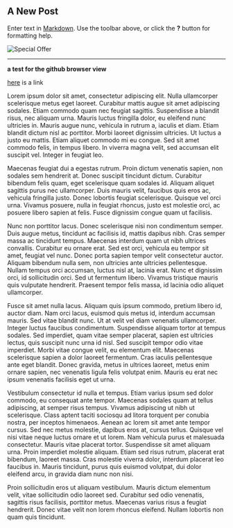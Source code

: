 ## A New Post

Enter text in [Markdown](http://daringfireball.net/projects/markdown/). Use the toolbar above, or click the **?** button for formatting help.

![Special Offer](//545.jpg)

---

__a test for the github browser view__

[here](http://www.apple.com "Apple") is a link

Lorem ipsum dolor sit amet, consectetur adipiscing elit. Nulla ullamcorper scelerisque metus eget laoreet. Curabitur mattis augue sit amet adipiscing sodales. Etiam commodo quam nec feugiat sagittis. Suspendisse a blandit risus, nec aliquam urna. Mauris luctus fringilla dolor, eu eleifend nunc ultricies in. Mauris augue nunc, vehicula in rutrum a, iaculis et diam. Etiam blandit dictum nisl ac porttitor. Morbi laoreet dignissim ultricies. Ut luctus a justo eu mattis. Etiam aliquet commodo mi eu congue. Sed sit amet commodo felis, in tempus libero. In viverra magna velit, sed accumsan elit suscipit vel. Integer in feugiat leo.

Maecenas feugiat dui a egestas rutrum. Proin dictum venenatis sapien, non sodales sem hendrerit at. Donec suscipit tincidunt dictum. Curabitur bibendum felis quam, eget scelerisque quam sodales id. Aliquam aliquet sagittis purus nec ullamcorper. Duis mauris velit, faucibus quis eros ac, vehicula fringilla justo. Donec lobortis feugiat scelerisque. Quisque vel orci urna. Vivamus posuere, nulla in feugiat rhoncus, justo est molestie orci, ac posuere libero sapien at felis. Fusce dignissim congue quam ut facilisis.

Nunc non porttitor lacus. Donec scelerisque nisi non condimentum semper. Duis augue metus, tincidunt ac facilisis id, mattis dapibus nibh. Cras semper massa ac tincidunt tempus. Maecenas interdum quam ut nibh ultrices convallis. Curabitur eu ornare erat. Sed est orci, vehicula eu tempor sit amet, feugiat vel nunc. Donec porta sapien tempor velit consectetur auctor. Aliquam bibendum nulla sem, non ultricies ante ultricies pellentesque. Nullam tempus orci accumsan, luctus nisl at, lacinia erat. Nunc et dignissim orci, id sollicitudin orci. Sed ut fermentum libero. Vivamus tristique mauris quis vulputate hendrerit. Praesent tempor felis massa, id lacinia odio aliquet ullamcorper.

Fusce sit amet nulla lacus. Aliquam quis ipsum commodo, pretium libero id, auctor diam. Nam orci lacus, euismod quis metus id, interdum accumsan mauris. Sed vitae blandit nunc. Ut at velit vel diam venenatis ullamcorper. Integer luctus faucibus condimentum. Suspendisse aliquam tortor at tempus sodales. Sed imperdiet, quam vitae semper placerat, sapien est ultricies lectus, quis suscipit nunc urna id nisl. Sed suscipit tempor odio vitae imperdiet. Morbi vitae congue velit, eu elementum elit. Maecenas scelerisque sapien a dolor laoreet fermentum. Cras iaculis pellentesque ante eget blandit. Donec gravida, metus in ultrices laoreet, metus enim ornare sapien, nec venenatis ligula felis volutpat enim. Mauris eu erat nec ipsum venenatis facilisis eget ut urna.

Vestibulum consectetur id nulla et tempus. Etiam varius ipsum sed dolor commodo, eu consequat ante tempor. Maecenas sodales quam at tellus adipiscing, at semper risus tempus. Vivamus adipiscing ut nibh ut scelerisque. Class aptent taciti sociosqu ad litora torquent per conubia nostra, per inceptos himenaeos. Aenean ac lorem sit amet ante tempor cursus. Sed nec metus molestie, dapibus eros at, cursus tellus. Quisque vel nisi vitae neque luctus ornare et ut lorem. Nam vehicula purus et malesuada consectetur. Mauris vitae placerat tortor. Suspendisse sit amet aliquam urna. Proin imperdiet molestie aliquam. Etiam sed risus rutrum, placerat erat bibendum, laoreet massa. Cras molestie viverra dolor, interdum placerat leo faucibus in. Mauris tincidunt, purus quis euismod volutpat, dui dolor eleifend arcu, in gravida diam nunc non nisi.

Proin sollicitudin eros ut aliquam vestibulum. Mauris dictum elementum velit, vitae sollicitudin odio laoreet sed. Curabitur sed odio venenatis, sagittis risus facilisis, porttitor metus. Maecenas varius risus a feugiat hendrerit. Donec vitae velit non lorem rhoncus eleifend. Nullam lobortis non quam quis tincidunt.
